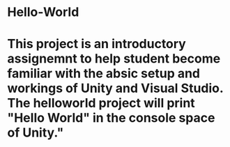 # Hello-World
 
# This project is an introductory assignemnt to help student become familiar with the absic setup and workings of Unity and Visual Studio. The helloworld project will print "Hello World" in the console space of Unity."
